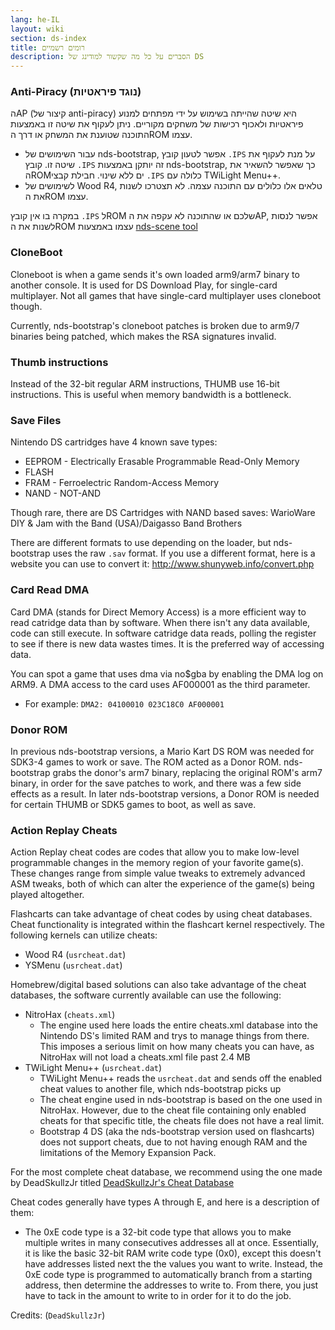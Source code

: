 ```yaml
---
lang: he-IL
layout: wiki
section: ds-index
title: רומים רשמיים
description: הסברים על כל מה שקשור למודינג של DS
---
```


### Anti-Piracy (נוגד פיראטיות)

הAP (קיצור של anti-piracy) היא שיטה שהייתה בשימוש על ידי מפתחים למנוע פיראטיות ולאכוף רכישות של משחקים מקוריים. ניתן לעקוף את שיטה זו באמצעות התוכנה שטוענת את המשחק או דרך הROM עצמו.

- עבור השימושים של nds-bootstrap, אפשר לטעון קובץ `.IPS` על מנת לעקוף את שיטה זו. קובץ `.IPS` זה יותקן באמצעות nds-bootstrap, כך שאפשר להשאיר את הROMים ללא שינוי. חבילת קבצי `.IPS` כלולה עם TWiLight Menu++.
- לשימושים של Wood R4, טלאים אלו כלולים עם התוכנה עצמה. לא תצטרכו לשנות את הROM עצמו.

במקרה בו אין קובץ `.IPS` לROM שלכם או שהתוכנה לא עקפה את הAP, אפשר לנסות לשנות את הROM עצמו באמצעות [nds-scene tool](https://gbatemp.net/download/retrogamefan-nds-rom-tool-v1-0_b1215.35735/)

### CloneBoot

Cloneboot is when a game sends it's own loaded arm9/arm7 binary to another console. It is used for DS Download Play, for single-card multiplayer. Not all games that have single-card multiplayer uses cloneboot though.

Currently, nds-bootstrap's cloneboot patches is broken due to arm9/7 binaries being patched, which makes the RSA signatures invalid.

### Thumb instructions
Instead of the 32-bit regular ARM instructions, THUMB use 16-bit instructions. This is useful when memory bandwidth is a bottleneck.

### Save Files
Nintendo DS cartridges have 4 known save types:

- EEPROM - Electrically Erasable Programmable Read-Only Memory
- FLASH
- FRAM - Ferroelectric Random-Access Memory
- NAND - NOT-AND

Though rare, there are DS Cartridges with NAND based saves: WarioWare DIY & Jam with the Band (USA)/Daigasso Band Brothers

There are different formats to use depending on the loader, but nds-bootstrap uses the raw `.sav` format. If you use a different format, here is a website you can use to convert it: http://www.shunyweb.info/convert.php

### Card Read DMA
Card DMA (stands for Direct Memory Access) is a more efficient way to read catridge data than by software. When there isn't any data available, code can still execute. In software catridge data reads, polling the register to see if there is new data wastes times. It is the preferred way of accessing data.

You can spot a game that uses dma via no$gba by enabling the DMA log on ARM9. A DMA access to the card uses AF000001 as the third parameter.
- For example: `DMA2: 04100010 023C18C0 AF000001`

### Donor ROM

In previous nds-bootstrap versions, a Mario Kart DS ROM was needed for SDK3-4 games to work or save. The ROM acted as a Donor ROM. nds-bootstrap grabs the donor's arm7 binary, replacing the original ROM's arm7 binary, in order for the save patches to work, and there was a few side effects as a result. In later nds-bootstrap versions, a Donor ROM is needed for certain THUMB or SDK5 games to boot, as well as save.

### Action Replay Cheats

Action Replay cheat codes are codes that allow you to make low-level programmable changes in the memory region of your favorite game(s). These changes range from simple value tweaks to extremely advanced ASM tweaks, both of which can alter the experience of the game(s) being played altogether.

Flashcarts can take advantage of cheat codes by using cheat databases. Cheat functionality is integrated within the flashcart kernel respectively. The following kernels can utilize cheats:
- Wood R4 (`usrcheat.dat`)
- YSMenu (`usrcheat.dat`)

Homebrew/digital based solutions can also take advantage of the cheat databases, the software currently available can use the following:
- NitroHax (`cheats.xml`)
  - The engine used here loads the entire cheats.xml database into the Nintendo DS's limited RAM and trys to manage things from there. This imposes a serious limit on how many cheats you can have, as NitroHax will not load a cheats.xml file past 2.4 MB
- TWiLight Menu++ (`usrcheat.dat`)
  - TWiLight Menu++ reads the `usrcheat.dat` and sends off the enabled cheat values to another file, which nds-bootstrap picks up
  - The cheat engine used in nds-bootstrap is based on the one used in NitroHax. However, due to the cheat file containing only enabled cheats for that specific title, the cheats file does not have a real limit.
  - Bootstrap 4 DS (aka the nds-bootstrap version used on flashcarts) does not support cheats, due to not having enough RAM and the limitations of the Memory Expansion Pack.

For the most complete cheat database, we recommend using the one made by DeadSkullzJr titled [DeadSkullzJr's Cheat Database](https://gbatemp.net/threads/deadskullzjrs-nds-cheat-databases.488711/page-38#post-9090779)

Cheat codes generally have types A through E, and here is a description of them:

- The 0xE code type is a 32-bit code type that allows you to make multiple writes in many consecutives addresses all at once. Essentially, it is like the basic 32-bit RAM write code type (0x0), except this doesn't have addresses listed next the the values you want to write. Instead, the 0xE code type is programmed to automatically branch from a starting address, then determine the addresses to write to. From there, you just have to tack in the amount to write to in order for it to do the job.

Credits: (`DeadSkullzJr`)
